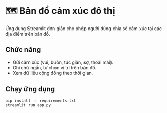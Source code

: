 # 🗺️ Bản đồ cảm xúc đô thị

Ứng dụng Streamlit đơn giản cho phép người dùng chia sẻ cảm xúc tại các địa điểm trên bản đồ.

## Chức năng
- Gửi cảm xúc (vui, buồn, tức giận, sợ, thoải mái).
- Ghi chú ngắn, tự chọn vị trí trên bản đồ.
- Xem dữ liệu cộng đồng theo thời gian.

## Chạy ứng dụng

```bash
pip install -r requirements.txt
streamlit run app.py
